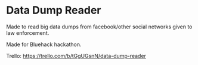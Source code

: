 # Data Dump Reader

Made to read big data dumps from facebook/other social networks given to law enforcement.

Made for Bluehack hackathon.

Trello: https://trello.com/b/tGgUGsnN/data-dump-reader

